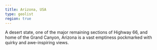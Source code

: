 ```yaml
---
title: Arizona, USA
type: geolist
region: true
---
```

A desert state, one of the major remaining sections of Highway 66, and home of the Grand Canyon, Arizona is a vast emptiness pockmarked with quirky and awe-inspiring views. 